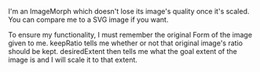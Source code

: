 I'm an ImageMorph which doesn't lose its image's quality once it's scaled. You can compare me to a SVG image if you want.

To ensure my functionality, I must remember the original Form of the image given to me. keepRatio tells me whether or not that original image's ratio should be kept. desiredExtent then tells me what the goal extent of the image is and I will scale it to that extent.
